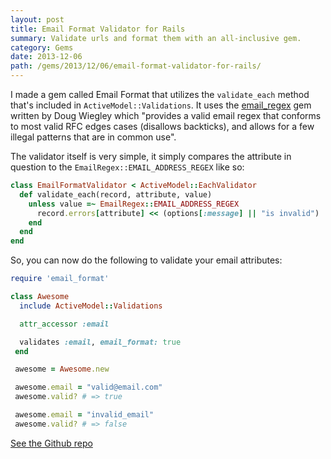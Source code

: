```yaml
---
layout: post
title: Email Format Validator for Rails
summary: Validate urls and format them with an all-inclusive gem.
category: Gems
date: 2013-12-06
path: /gems/2013/12/06/email-format-validator-for-rails/
---
```


I made a gem called Email Format that utilizes the `validate_each` method that's included in `ActiveModel::Validations`. It uses the [email_regex](https://github.com/dougwig/email_regex) gem written by Doug Wiegley which "provides a valid email regex that conforms to most valid RFC edges cases (disallows backticks), and allows for a few illegal patterns that are in common use".

The validator itself is very simple, it simply compares the attribute in question to the `EmailRegex::EMAIL_ADDRESS_REGEX` like so:

```ruby
class EmailFormatValidator < ActiveModel::EachValidator
  def validate_each(record, attribute, value)
    unless value =~ EmailRegex::EMAIL_ADDRESS_REGEX
      record.errors[attribute] << (options[:message] || "is invalid")
    end
  end
end
```

So, you can now do the following to validate your email attributes:

```ruby
require 'email_format'

class Awesome
  include ActiveModel::Validations

  attr_accessor :email

  validates :email, email_format: true
 end

 awesome = Awesome.new

 awesome.email = "valid@email.com"
 awesome.valid? # => true

 awesome.email = "invalid_email"
 awesome.valid? # => false
```

[See the Github repo](https://github.com/johnotander/email_format)
